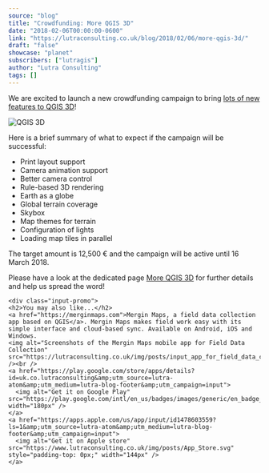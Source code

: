 ```yaml
---
source: "blog"
title: "Crowdfunding: More QGIS 3D"
date: "2018-02-06T00:00:00-0600"
link: "https://lutraconsulting.co.uk/blog/2018/02/06/more-qgis-3d/"
draft: "false"
showcase: "planet"
subscribers: ["lutragis"]
author: "Lutra Consulting"
tags: []
---
```


<p>We are excited to launch a new crowdfunding campaign to bring <a href="https://www.lutraconsulting.co.uk/crowdfunding/more-qgis-3d/">lots of new features to QGIS 3D</a>!</p>

<p><img alt="QGIS 3D" src="https://www.lutraconsulting.co.uk/crowdfunding/more-qgis-3d/3d-napoli.jpg" /></p>

<p>Here is a brief summary of what to expect if the campaign will be successful:</p>

<!-- more -->

<ul>
  <li>Print layout support</li>
  <li>Camera animation support</li>
  <li>Better camera control</li>
  <li>Rule-based 3D rendering</li>
  <li>Earth as a globe</li>
  <li>Global terrain coverage</li>
  <li>Skybox</li>
  <li>Map themes for terrain</li>
  <li>Configuration of lights</li>
  <li>Loading map tiles in parallel</li>
</ul>

<p>The target amount is 12,500 € and the campaign will be active until 16 March 2018.</p>

<p>Please have a look at the dedicated page <a href="https://www.lutraconsulting.co.uk/crowdfunding/more-qgis-3d/">More QGIS 3D</a> for further details and help us spread the word!</p>

    <div class="input-promo">
    <h2>You may also like...</h2>
    <a href="https://merginmaps.com">Mergin Maps, a field data collection app based on QGIS</a>. Mergin Maps makes field work easy with its simple interface and cloud-based sync. Available on Android, iOS and Windows.
    <img alt="Screenshots of the Mergin Maps mobile app for Field Data Collection" src="https://lutraconsulting.co.uk/img/posts/input_app_for_field_data_collection.jpg" /><br />
    <a href="https://play.google.com/store/apps/details?id=uk.co.lutraconsulting&amp;utm_source=lutra-atom&amp;utm_medium=lutra-blog-footer&amp;utm_campaign=input">
      <img alt="Get it on Google Play" src="https://play.google.com/intl/en_us/badges/images/generic/en_badge_web_generic.png" width="180px" />
    </a>
    <a href="https://apps.apple.com/us/app/input/id1478603559?ls=1&amp;utm_source=lutra-atom&amp;utm_medium=lutra-blog-footer&amp;utm_campaign=input">
      <img alt="Get it on Apple store" src="https://www.lutraconsulting.co.uk/img/posts/App_Store.svg" style="padding-top: 0px;" width="144px" />
    </a>
  </div>
